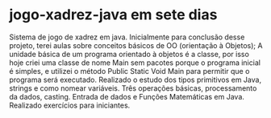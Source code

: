 # jogo-xadrez-java em sete dias
Sistema de jogo de xadrez em java.
Inicialmente para conclusão desse projeto, terei aulas sobre conceitos básicos de OO (orientação à Objetos);
A unidade básica de um programa orientado à objetos é a classe, por isso hoje criei uma classe de nome Main sem pacotes porque o programa inicial é simples, e utilizei o método Public Static Void Main para permitir que o programa será executado.
Realizado o estudo dos tipos primitivos em Java, strings e como nomear variáveis.
Três operações básicas, processamento da dados, casting.
Entrada de dados e Funções Matemáticas em Java.
Realizado exercícios para iniciantes.
